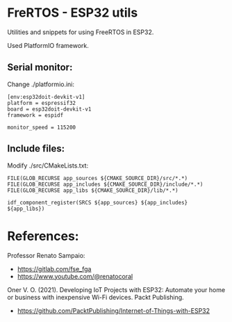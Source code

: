 # FreRTOS - ESP32 utils

Utilities and snippets for using FreeRTOS in ESP32.

Used PlatformIO framework.


## Serial monitor:
Change ./platformio.ini:
    
    [env:esp32doit-devkit-v1]
    platform = espressif32
    board = esp32doit-devkit-v1
    framework = espidf

    monitor_speed = 115200


## Include files:
Modify ./src/CMakeLists.txt:

    FILE(GLOB_RECURSE app_sources ${CMAKE_SOURCE_DIR}/src/*.*)
    FILE(GLOB_RECURSE app_includes ${CMAKE_SOURCE_DIR}/include/*.*)
    FILE(GLOB_RECURSE app_libs ${CMAKE_SOURCE_DIR}/lib/*.*)

    idf_component_register(SRCS ${app_sources} ${app_includes} ${app_libs})

# References:
Professor Renato Sampaio:
- https://gitlab.com/fse_fga
- https://www.youtube.com/@renatocoral

Oner V. O. (2021). Developing IoT Projects with ESP32: Automate your home or business with inexpensive Wi-Fi devices. Packt Publishing.
- https://github.com/PacktPublishing/Internet-of-Things-with-ESP32